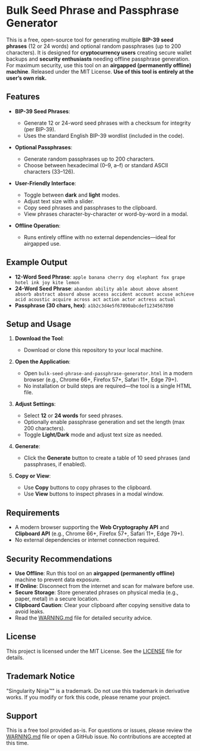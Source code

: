# Bulk Seed Phrase and Passphrase Generator

This is a free, open-source tool for generating multiple **BIP-39 seed phrases** (12 or 24 words) and optional random passphrases (up to 200 characters). It is designed for **cryptocurrency users** creating secure wallet backups and **security enthusiasts** needing offline passphrase generation. For maximum security, use this tool on an **airgapped (permanently offline) machine**. Released under the MIT License. **Use of this tool is entirely at the user’s own risk.**

## Features

- **BIP-39 Seed Phrases**:
  - Generate 12 or 24-word seed phrases with a checksum for integrity (per BIP-39).
  - Uses the standard English BIP-39 wordlist (included in the code).

- **Optional Passphrases**:
  - Generate random passphrases up to 200 characters.
  - Choose between hexadecimal (0–9, a–f) or standard ASCII characters (33–126).

- **User-Friendly Interface**:
  - Toggle between **dark** and **light** modes.
  - Adjust text size with a slider.
  - Copy seed phrases and passphrases to the clipboard.
  - View phrases character-by-character or word-by-word in a modal.

- **Offline Operation**:
  - Runs entirely offline with no external dependencies—ideal for airgapped use.

## Example Output
- **12-Word Seed Phrase**: `apple banana cherry dog elephant fox grape hotel ink joy kite lemon`
- **24-Word Seed Phrase**: `abandon ability able about above absent absorb abstract absurd abuse access accident account accuse achieve acid acoustic acquire across act action actor actress actual`
- **Passphrase (30 chars, hex)**: `a1b2c3d4e5f67890abcdef1234567890`

## Setup and Usage

1. **Download the Tool**:
   - Download or clone this repository to your local machine.

2. **Open the Application**:
   - Open `bulk-seed-phrase-and-passphrase-generator.html` in a modern browser (e.g., Chrome 66+, Firefox 57+, Safari 11+, Edge 79+).
   - No installation or build steps are required—the tool is a single HTML file.

3. **Adjust Settings**:
   - Select **12** or **24 words** for seed phrases.
   - Optionally enable passphrase generation and set the length (max 200 characters).
   - Toggle **Light/Dark** mode and adjust text size as needed.

4. **Generate**:
   - Click the **Generate** button to create a table of 10 seed phrases (and passphrases, if enabled).

5. **Copy or View**:
   - Use **Copy** buttons to copy phrases to the clipboard.
   - Use **View** buttons to inspect phrases in a modal window.

## Requirements
- A modern browser supporting the **Web Cryptography API** and **Clipboard API** (e.g., Chrome 66+, Firefox 57+, Safari 11+, Edge 79+).
- No external dependencies or internet connection required.

## Security Recommendations
- **Use Offline**: Run this tool on an **airgapped (permanently offline)** machine to prevent data exposure.
- **If Online**: Disconnect from the internet and scan for malware before use.
- **Secure Storage**: Store generated phrases on physical media (e.g., paper, metal) in a secure location.
- **Clipboard Caution**: Clear your clipboard after copying sensitive data to avoid leaks.
- Read the [WARNING.md](./WARNING.md) file for detailed security advice.

## License
This project is licensed under the MIT License. See the [LICENSE](./LICENSE) file for details.

## Trademark Notice
"Singularity Ninja™" is a trademark. Do not use this trademark in derivative works. If you modify or fork this code, please rename your project.

## Support
This is a free tool provided as-is. For questions or issues, please review the [WARNING.md](./WARNING.md) file or open a GitHub issue. No contributions are accepted at this time.